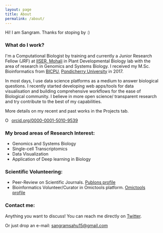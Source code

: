```yaml
---
layout: page
title: About
permalink: /about/
---
```



Hi! I am Sangram. Thanks for stoping by :)
     
### What do I work?
I'm a Computational Biologist by training and currently a Junior Research Fellow (JRF) at [IISER, Mohali] in Plant Developmental Biology lab with the area of research in Genomics and Systems Biology. I received my M.Sc. Bioinformatics from [BICPU], [Pondicherry University] in 2017. 

In most days, I use data science platforms as a medium to answer biological questions. I recently started developing web apps/tools for data visualisation and building comprehensive workflows for the ease of Biological community. I believe in more open science/ transparent research and try contribute to the best of my capabilities.

More details on my recent and past works in the Projects tab.
<div itemscope itemtype="https://schema.org/Person"><a itemprop="sameAs" content="https://orcid.org/0000-0001-5010-9539" href="https://orcid.org/0000-0001-5010-9539" target="orcid.widget" rel="noopener noreferrer" style="vertical-align:top;"><img src="https://orcid.org/sites/default/files/images/orcid_16x16.png" style="width:1em;margin-right:.5em;" alt="ORCID iD icon">orcid.org/0000-0001-5010-9539</a></div>

### My broad areas of Research Interest:
* Genomics and Systems Biology
* Single-cell Transcriptomics
* Data Visualization
* Application of Deep learning in Biology

### Scientific Volunteering:
* Peer-Review on Scientific Journals. [Publons profile](https://publons.com/a/1564864/)
* Bioinformatics Volunteer/Curator in Omictools platform. [Omictools profile](https://omictools.com/profile/sangram-github)

### Contact me:
Anything you want to discuss!
You can reach me directly on [Twitter](https://twitter.com/sangram_ksahu).

Or just drop an e-mail:
[sangramsahu15@gmail.com](mailto:sangramsahu15@gmail.com)


[Linkedin Profile]:https://www.linkedin.com/in/sangramkesharisahu/
[Pondicherry University]: http://www.pondiuni.edu.in
[BICPU]: https://www.bicpu.edu.in
[IISER, Mohali]: http://iisermohali.ac.in

